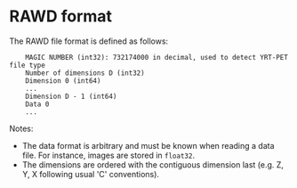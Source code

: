 # RAWD format

The RAWD file format is defined as follows:
```
    MAGIC NUMBER (int32): 732174000 in decimal, used to detect YRT-PET file type
    Number of dimensions D (int32)
    Dimension 0 (int64)
    ...
    Dimension D - 1 (int64)
    Data 0
    ...
```

Notes:

- The data format is arbitrary and must be known when reading a data file. For
  instance, images are stored in `float32`.
- The dimensions are ordered with the contiguous dimension last (e.g. Z, Y, X
  following usual 'C' conventions).

